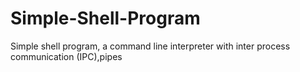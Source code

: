 # Simple-Shell-Program
Simple shell program, a command line interpreter with inter process communication (IPC),pipes
